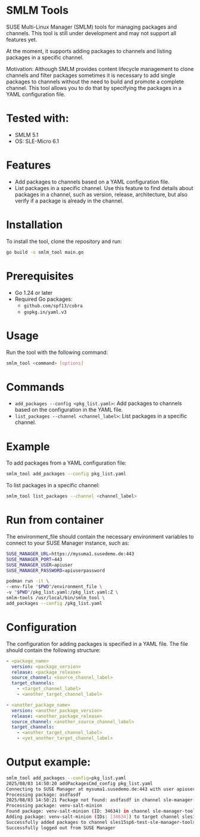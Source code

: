 # SMLM Tools
SUSE Multi-Linux Manager (SMLM) tools for managing packages and channels.
This tool is still under development and may not support all features yet.

At the moment, it supports adding packages to channels and listing packages in a specific channel.

Motivation:
Although SMLM provides content lifecycle management to clone channels and filter packages sometimes it is necessary to add single packages to channels without the need to build and promote a complete channel.
This tool allows you to do that by specifying the packages in a YAML configuration file.

# Tested with:
- SMLM 5.1
- OS: SLE-Micro 6.1

# Features
- Add packages to channels based on a YAML configuration file.
- List packages in a specific channel. Use this feature to find details about packages in a channel, such as version, release, architecture, but also verify if a package is already in the channel.

# Installation
To install the tool, clone the repository and run:
```bash
go build -o smlm_tool main.go
```
# Prerequisites
- Go 1.24 or later
- Required Go packages:
  - `github.com/spf13/cobra`
  - `gopkg.in/yaml.v3`  

# Usage
Run the tool with the following command:
```bash
smlm_tool <command> [options]
```
# Commands
- `add_packages --config <pkg_list.yaml>`: Add packages to channels based on the configuration in the YAML file.
- `list_packages --channel <channel_label>`: List packages in a specific channel.

# Example
To add packages from a YAML configuration file:
```bash
smlm_tool add_packages --config pkg_list.yaml
```
To list packages in a specific channel:
```bash
smlm_tool list_packages --channel <channel_label>
```
# Run from container
The environment_file should contain the necessary environment variables to connect to your SUSE Manager instance, such as:
```bash
SUSE_MANAGER_URL=https://mysuma1.susedemo.de:443
SUSE_MANAGER_PORT=443
SUSE_MANAGER_USER=apiuser
SUSE_MANAGER_PASSWORD=apiuserpassword
```
```bash
podman run -it \
--env-file "$PWD"/environment_file \
-v "$PWD"/pkg_list.yaml:/pkg_list.yaml:Z \
smlm-tools /usr/local/bin/smlm_tool \
add_packages --config /pkg_list.yaml
```

# Configuration
The configuration for adding packages is specified in a YAML file. The file should contain the following structure:
```yaml
- <package_name>
  version: <package_version>
  release: <package_release>
  source_channel: <source_channel_label>
  target_channels: 
    - <target_channel_label>
    - <another_target_channel_label>

- <another_package_name>
  version: <another_package_version>
  release: <another_package_release>
  source_channel: <another_source_channel_label>
  target_channels: 
    - <another_target_channel_label>
    - <yet_another_target_channel_label>
```
# Output example:
```bash
smlm_tool add_packages --config=pkg_list.yaml
2025/08/03 14:50:20 addPackagesCmd_config pkg_list.yaml
Connecting to SUSE Manager at mysuma1.susedemo.de:443 with user apiuser
Processing package: asdfasdf
2025/08/03 14:50:21 Package not found: asdfasdf in channel sle-manager-tools15-updates-x86_64-sap-sp6 with version 3006.0 and release 150000.3.78.1
Processing package: venv-salt-minion
Found package: venv-salt-minion (ID: 34634) in channel sle-manager-tools15-updates-x86_64-sap-sp6
Adding package: venv-salt-minion (IDs: [34634]) to target channel sles15sp6-test-sle-manager-tools15-updates-x86_64-sap-sp6
Successfully added packages to channel sles15sp6-test-sle-manager-tools15-updates-x86_64-sap-sp6
Successfully logged out from SUSE Manager
```
```bash